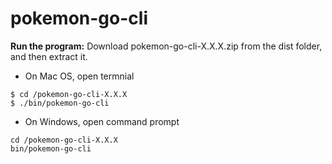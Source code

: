 # pokemon-go-cli

**Run the program:**
Download pokemon-go-cli-X.X.X.zip from the dist folder, and then extract it.

 - On Mac OS, open termnial

```
$ cd /pokemon-go-cli-X.X.X
$ ./bin/pokemon-go-cli
```

 - On Windows, open command prompt

```
cd /pokemon-go-cli-X.X.X
bin/pokemon-go-cli
```
